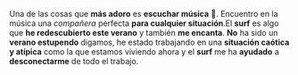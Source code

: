 Una de las cosas que **más adoro** es **escuchar música** 🎵. Encuentro en la música una *compañera* perfecta **para cualquier situación**.El **surf** es algo que **he redescubierto este verano** y también **me encanta**. **No** ha sido un **verano estupendo** digamos, he estado trabajando en una **situación caótica y atípica** como la que estamos viviendo ahora y el **surf** me ha **ayudado** a **desconectarme** de todo el trabajo.
